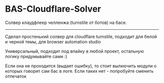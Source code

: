 # BAS-Cloudflare-Solver
Солвер клаудфлеер челленжа (turnstile от ботов) на басе.
___
Сделал простенький солвер для cloudflare turnstile, подходит для белой и черной темы, для browser automation studio

Универсальный, подходит под впайку в любой проект, остальную логику придумывайте сами :)

Если она не проходится (выдает ошибку), то стоит вылкючить модули о которых говорит сам бас в логе. Если таких нет - попробуйте сменить отпечаток
